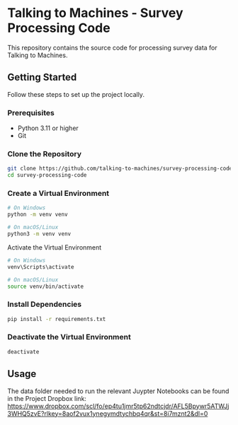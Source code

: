 # Talking to Machines - Survey Processing Code

This repository contains the source code for processing survey data for Talking to Machines.

## Getting Started

Follow these steps to set up the project locally.

### Prerequisites

- Python 3.11 or higher
- Git

### Clone the Repository
```bash
git clone https://github.com/talking-to-machines/survey-processing-code.git
cd survey-processing-code
```

### Create a Virtual Environment
```bash
# On Windows
python -m venv venv

# On macOS/Linux
python3 -m venv venv
```

Activate the Virtual Environment
```bash
# On Windows
venv\Scripts\activate

# On macOS/Linux
source venv/bin/activate
```

### Install Dependencies
```bash
pip install -r requirements.txt
```

### Deactivate the Virtual Environment
```bash
deactivate
```

## Usage
The data folder needed to run the relevant Juypter Notebooks can be found in the Project Dropbox link: https://www.dropbox.com/scl/fo/ep4tu1jmr5tp62ndtcjdr/AFL5Bpywr5ATWJj3WHQ5zvE?rlkey=8aof2vux1ynegymdtychbq4qr&st=8i7mznt2&dl=0
